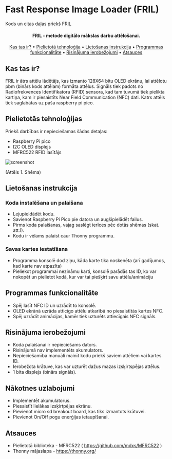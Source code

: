 # Fast Response Image Loader (FRIL)
Kods un citas daļas priekš FRIL

<h4 align="center">FRIL - metode digitālo mākslas darbu attēlošanai.</h4>

<p align="center">
  <a href="#kas-tas-ir">Kas tas ir?</a> •
  <a href="#pielietotās-tehnoloģijas">Pielietotā tehnoloģija</a> •
  <a href="#lietošanas-inkstrukcijas">Lietošanas instrukcija</a> •
  <a href="#programmas-funkcionalitāte">Programmas funkcionalitāte</a> •
  <a href="#risinājuma-ierobežojumi">Risinājuma ierobežojumi</a> •
  <a href="#atsauces">Atsauces</a>
</p>

## Kas tas ir?
FRIL ir ātrs attēlu lādētājs, kas izmanto 128X64 bitu OLED ekrānu, lai attēlotu pbm (binārs kods attēlam) formāta attēlus. Signāls tiek padots no Radiofrekvences Identifikatora (RFID) sensora, kad tam tuvumā tiek pielikta kartiņa, kam ir piesaistīts Near Field Communication (NFC) dati. Katrs attēls tiek saglabātas uz paša raspberry pi pico.

## Pielietotās tehnoloģijas
Priekš darbības ir nepieciešamas šādas detaļas:
* Raspberry Pi pico
* I2C OLED displejs
* MFRC522 RFID lasītājs

![screenshot](https://cdn.discordapp.com/attachments/835944990122573836/1233465100292198501/image.png?ex=663c5aa4&is=663b0924&hm=02a7c345a92161eaac2df1abc1a6c77ad48d819323205c47a0c3d37907e48729&)

(Attēls 1. Shēma)

## Lietošanas instrukcija

### Koda instalēšana un palaišana

* Lejupieldādēt kodu.
* Savienot Raspberry Pi Pico pie datora un augšipielādēt failus. 
* Pirms koda palaišanas, vajag saslēgt ierīces pēc dotās shēmas (skat. att.1).
* Kodu ir vēlams palaist caur Thonny programmu.

### Savas kartes iestatīšana

* Programma konsolē dod ziņu, kāda karte tika noskenēta (arī gadījumos, kad karte nav atpazīta)
* Pieliekot programmai nezināmu karti, konsolē parādās tas ID, ko var nokopēt un pielietot kodā, kur var tai piešķirt savu attēlu/animāciju

## Programmas funkcionalitāte

* Spēj lasīt NFC ID  un uzrādīt to konsolē.
* OLED ekrānā uzrāda atticīgo attēlu atkarībā no piesaistītās kartes NFC.
* Spēj uzrādīt animācijas, kamēr tiek uzturēts attiecīgais NFC signāls.

## Risinājuma ierobežojumi

* Koda palaišanai ir nepieciešams dators.
* Risinājumā nav implementēts akumulators.
* Nepieciešamība manuāli mainīt kodu priekš saviem attēliem vai kartes ID.
* Ierobežota krātuve, kas var uzturēt dažus mazas izsķirtspējas attēlus.
* 1 bita displejs (binārs signāls).

## Nākotnes uzlabojumi
* Implementēt akumulatorus.
* Piesaistīt lielākas izsķirtpējas ekrānu.
* Pievienot micro sd breakout board, kas tiks izmantots krātuvei.
* Pievienot On/Off pogu enerģijas ietaupīšanai.
  
## Atsauces
* Pielietotā biblioteka - MFRC522 ( https://github.com/mdxs/MFRC522 )
* Thonny mājaslapa - https://thonny.org/
